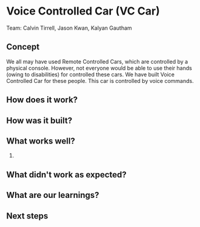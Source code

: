 # Voice Controlled Car (VC Car)

Team: Calvin Tirrell, Jason Kwan, Kalyan Gautham

## Concept

We all may have used Remote Controlled Cars, which are controlled by a physical console. 
However, not everyone would be able to use their hands (owing to disabilities) for controlled these cars.
We have built Voice Controlled Car for these people. This car is controlled by voice commands.

## How does it work?



## How was it built?



## What works well?
1. 


## What didn't work as expected?


## What are our learnings?


## Next steps
